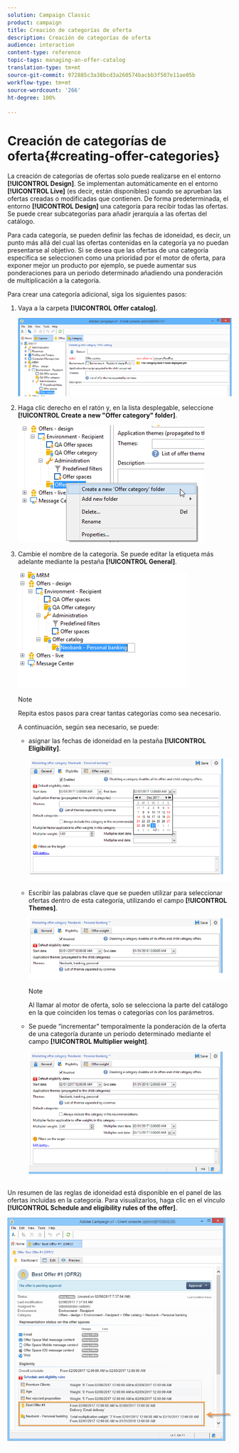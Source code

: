 ```yaml
---
solution: Campaign Classic
product: campaign
title: Creación de categorías de oferta
description: Creación de categorías de oferta
audience: interaction
content-type: reference
topic-tags: managing-an-offer-catalog
translation-type: tm+mt
source-git-commit: 972885c3a38bcd3a260574bacbb3f507e11ae05b
workflow-type: tm+mt
source-wordcount: '266'
ht-degree: 100%

---
```



# Creación de categorías de oferta{#creating-offer-categories}

La creación de categorías de ofertas solo puede realizarse en el entorno **[!UICONTROL Design]**. Se implementan automáticamente en el entorno **[!UICONTROL Live]** (es decir, están disponibles) cuando se aprueban las ofertas creadas o modificadas que contienen. De forma predeterminada, el entorno **[!UICONTROL Design]** una categoría para recibir todas las ofertas. Se puede crear subcategorías para añadir jerarquía a las ofertas del catálogo.

Para cada categoría, se pueden definir las fechas de idoneidad, es decir, un punto más allá del cual las ofertas contenidas en la categoría ya no puedan presentarse al objetivo. Si se desea que las ofertas de una categoría específica se seleccionen como una prioridad por el motor de oferta, para exponer mejor un producto por ejemplo, se puede aumentar sus ponderaciones para un periodo determinado añadiendo una ponderación de multiplicación a la categoría.

Para crear una categoría adicional, siga los siguientes pasos:

1. Vaya a la carpeta **[!UICONTROL Offer catalog]**.

   ![](assets/offer_cat_create_001.png)

1. Haga clic derecho en el ratón y, en la lista desplegable, seleccione **[!UICONTROL Create a new "Offer category" folder]**.

   ![](assets/offer_cat_create_002.png)

1. Cambie el nombre de la categoría. Se puede editar la etiqueta más adelante mediante la pestaña **[!UICONTROL General]**.

   ![](assets/offer_cat_create_003.png)

   >[!NOTE]
   >
   >Repita estos pasos para crear tantas categorías como sea necesario.

   A continuación, según sea necesario, se puede:

   * asignar las fechas de idoneidad en la pestaña **[!UICONTROL Eligibility]**.

      ![](assets/offer_cat_create_004.png)

   * Escribir las palabras clave que se pueden utilizar para seleccionar ofertas dentro de esta categoría, utilizando el campo **[!UICONTROL Themes]**.

      ![](assets/offer_cat_create_005.png)

      >[!NOTE]
      >
      >Al llamar al motor de oferta, solo se selecciona la parte del catálogo en la que coinciden los temas o categorías con los parámetros.

   * Se puede “incrementar” temporalmente la ponderación de la oferta de una categoría durante un periodo determinado mediante el campo **[!UICONTROL Multiplier weight]**.

      ![](assets/offer_cat_create_006.png)

Un resumen de las reglas de idoneidad está disponible en el panel de las ofertas incluidas en la categoría. Para visualizarlos, haga clic en el vínculo **[!UICONTROL Schedule and eligibility rules of the offer]**.

![](assets/offer_create_006.png)

